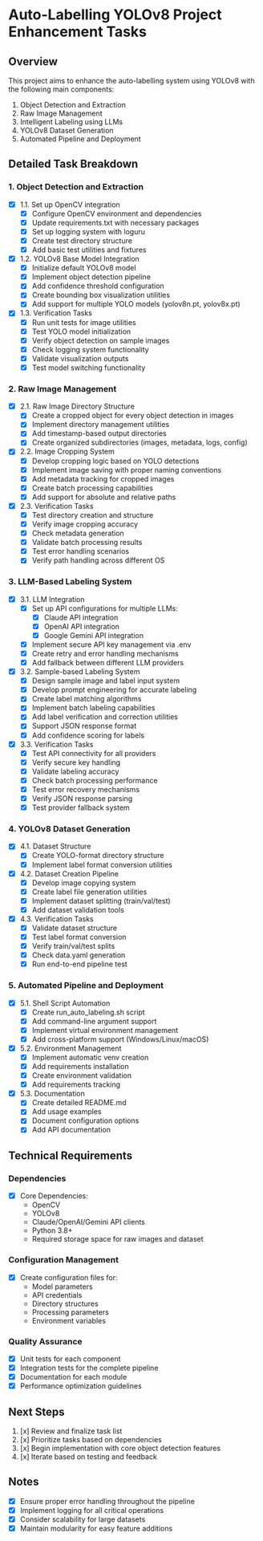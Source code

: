# Auto-Labelling YOLOv8 Project Enhancement Tasks

## Overview
This project aims to enhance the auto-labelling system using YOLOv8 with the following main components:
1. Object Detection and Extraction
2. Raw Image Management
3. Intelligent Labeling using LLMs
4. YOLOv8 Dataset Generation
5. Automated Pipeline and Deployment

## Detailed Task Breakdown

### 1. Object Detection and Extraction
- [x] 1.1. Set up OpenCV integration
  - [x] Configure OpenCV environment and dependencies
  - [x] Update requirements.txt with necessary packages
  - [x] Set up logging system with loguru
  - [x] Create test directory structure
  - [x] Add basic test utilities and fixtures

- [x] 1.2. YOLOv8 Base Model Integration
  - [x] Initialize default YOLOv8 model
  - [x] Implement object detection pipeline
  - [x] Add confidence threshold configuration
  - [x] Create bounding box visualization utilities
  - [x] Add support for multiple YOLO models (yolov8n.pt, yolov8x.pt)

- [x] 1.3. Verification Tasks
  - [x] Run unit tests for image utilities
  - [x] Test YOLO model initialization
  - [x] Verify object detection on sample images
  - [x] Check logging system functionality
  - [x] Validate visualization outputs
  - [x] Test model switching functionality

### 2. Raw Image Management
- [x] 2.1. Raw Image Directory Structure
  - [x] Create a cropped object for every object detection in images
  - [x] Implement directory management utilities
  - [x] Add timestamp-based output directories
  - [x] Create organized subdirectories (images, metadata, logs, config)
  
- [x] 2.2. Image Cropping System
  - [x] Develop cropping logic based on YOLO detections
  - [x] Implement image saving with proper naming conventions
  - [x] Add metadata tracking for cropped images
  - [x] Create batch processing capabilities
  - [x] Add support for absolute and relative paths

- [x] 2.3. Verification Tasks
  - [x] Test directory creation and structure
  - [x] Verify image cropping accuracy
  - [x] Check metadata generation
  - [x] Validate batch processing results
  - [x] Test error handling scenarios
  - [x] Verify path handling across different OS

### 3. LLM-Based Labeling System
- [x] 3.1. LLM Integration
  - [x] Set up API configurations for multiple LLMs:
    - [x] Claude API integration
    - [x] OpenAI API integration
    - [x] Google Gemini API integration
  - [x] Implement secure API key management via .env
  - [x] Create retry and error handling mechanisms
  - [x] Add fallback between different LLM providers

- [x] 3.2. Sample-based Labeling System
  - [x] Design sample image and label input system
  - [x] Develop prompt engineering for accurate labeling
  - [x] Create label matching algorithms
  - [x] Implement batch labeling capabilities
  - [x] Add label verification and correction utilities
  - [x] Support JSON response format
  - [x] Add confidence scoring for labels

- [x] 3.3. Verification Tasks
  - [x] Test API connectivity for all providers
  - [x] Verify secure key handling
  - [x] Validate labeling accuracy
  - [x] Check batch processing performance
  - [x] Test error recovery mechanisms
  - [x] Verify JSON response parsing
  - [x] Test provider fallback system

### 4. YOLOv8 Dataset Generation
- [x] 4.1. Dataset Structure
  - [x] Create YOLO-format directory structure
  - [x] Implement label format conversion utilities
  
- [x] 4.2. Dataset Creation Pipeline
  - [x] Develop image copying system
  - [x] Create label file generation utilities
  - [x] Implement dataset splitting (train/val/test)
  - [x] Add dataset validation tools

- [x] 4.3. Verification Tasks
  - [x] Validate dataset structure
  - [x] Test label format conversion
  - [x] Verify train/val/test splits
  - [x] Check data.yaml generation
  - [x] Run end-to-end pipeline test

### 5. Automated Pipeline and Deployment
- [x] 5.1. Shell Script Automation
  - [x] Create run_auto_labeling.sh script
  - [x] Add command-line argument support
  - [x] Implement virtual environment management
  - [x] Add cross-platform support (Windows/Linux/macOS)

- [x] 5.2. Environment Management
  - [x] Implement automatic venv creation
  - [x] Add requirements installation
  - [x] Create environment validation
  - [x] Add requirements tracking

- [x] 5.3. Documentation
  - [x] Create detailed README.md
  - [x] Add usage examples
  - [x] Document configuration options
  - [x] Add API documentation

## Technical Requirements

### Dependencies
- [x] Core Dependencies:
  - OpenCV
  - YOLOv8
  - Claude/OpenAI/Gemini API clients
  - Python 3.8+
  - Required storage space for raw images and dataset

### Configuration Management
- [x] Create configuration files for:
  - Model parameters
  - API credentials
  - Directory structures
  - Processing parameters
  - Environment variables

### Quality Assurance
- [x] Unit tests for each component
- [x] Integration tests for the complete pipeline
- [x] Documentation for each module
- [x] Performance optimization guidelines

## Next Steps
1. [x] Review and finalize task list
2. [x] Prioritize tasks based on dependencies
3. [x] Begin implementation with core object detection features
4. [x] Iterate based on testing and feedback

## Notes
- [x] Ensure proper error handling throughout the pipeline
- [x] Implement logging for all critical operations
- [x] Consider scalability for large datasets
- [x] Maintain modularity for easy feature additions 